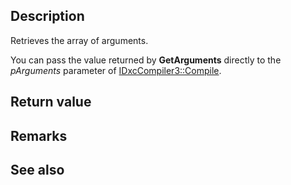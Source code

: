 ## Description

Retrieves the array of arguments.

You can pass the value returned by **GetArguments** directly to the *pArguments* parameter of [IDxcCompiler3::Compile](https://learn.microsoft.com/windows/win32/api/dxcapi/nf-dxcapi-idxccompiler3-compile).

## Return value

## Remarks

## See also